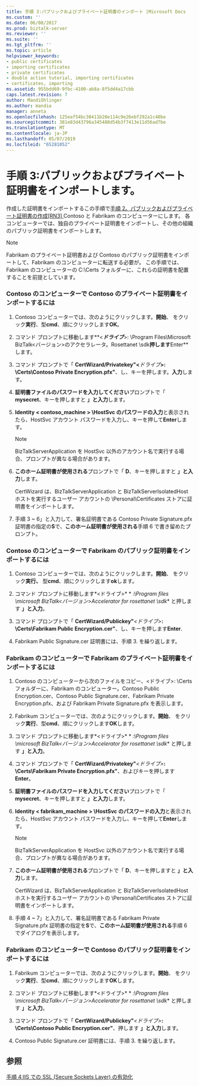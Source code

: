 ```yaml
---
title: 手順 3:パブリックおよびプライベート証明書のインポート |Microsoft Docs
ms.custom: ''
ms.date: 06/08/2017
ms.prod: biztalk-server
ms.reviewer: ''
ms.suite: ''
ms.tgt_pltfrm: ''
ms.topic: article
helpviewer_keywords:
- public certificates
- importing certificates
- private certificates
- double action tutorial, importing certificates
- certificates, importing
ms.assetid: 955bdd69-9fbc-4100-ab8a-8f5dd4a17cbb
caps.latest.revision: 7
author: MandiOhlinger
ms.author: mandia
manager: anneta
ms.openlocfilehash: 125eaf54bc30411b20e114c9e26ebf292a1c40be
ms.sourcegitcommit: 381e83d43796a345488d54b3f7413e11d56ad7be
ms.translationtype: MT
ms.contentlocale: ja-JP
ms.lasthandoff: 05/07/2019
ms.locfileid: "65281052"
---
```

# <a name="step-3-importing-public-and-private-certificates"></a>手順 3:パブリックおよびプライベート証明書をインポートします。
作成した証明書をインポートするこの手順で[手順 2。パブリックおよびプライベート証明書の作成&#91;RN3&#93; ](../../adapters-and-accelerators/accelerator-rosettanet/step-2-creating-public-and-private-certificates.md) Contoso と Fabrikam のコンピューターにします。 各コンピューターでは、独自のプライベート証明書をインポートし、その他の組織のパブリック証明書をインポートします。  
  
> [!NOTE]
>  Fabrikam のプライベート証明書および Contoso のパブリック証明書をインポートして、Fabrikam のコンピューターに転送する必要が。 この手順では、Fabrikam のコンピューターの C:\Certs フォルダーに、これらの証明書を配置することを前提としています。  
  
### <a name="to-import-the-contoso-private-certificates-on-the-contoso-computer"></a>Contoso のコンピューターで Contoso のプライベート証明書をインポートするには  
  
1. Contoso コンピューターでは、次のようにクリックします。**開始**、 をクリック**実行**、型**cmd**、順にクリックします**OK**。  
  
2. コマンド プロンプトに移動します**\<**<em>ドライブ</em>**\>: \Program Files\Microsoft BizTalk\<バージョン\>のアクセラレータ。Rosettanet \sdk**押します**Enter**します。  
  
3. コマンド プロンプトで「 **CertWizard/Privatekey"\<**<em>ドライブ</em>**\>: \Certs\Contoso Private Encryption.pfx"**、し、キーを押します。**入力**します。  
  
4. **証明書ファイルのパスワードを入力してください**プロンプトで「 **mysecret**、キーを押しますと **」と入力**します。  
  
5. **Identity < contoso_machine > \HostSvc のパスワードの入力**と表示されたら、HostSvc アカウント パスワードを入力し、キーを押して**Enter**します。  
  
   > [!NOTE]
   >  BizTalkServerApplication を HostSvc 以外のアカウント名で実行する場合、プロンプトが異なる場合があります。  
  
6. **このホーム証明書が使用される**プロンプトで「 **D**、キーを押しますと **」と入力**します。  
  
    CertWizard は、BizTalkServerApplication と BizTalkServerIsolatedHost ホストを実行するユーザー アカウントの \Personal\Certificates ストアに証明書をインポートします。  
  
7. 手順 3 ~ 6」と入力して、署名証明書である Contoso Private Signature.pfx 証明書の指定の**S**で、**このホーム証明書が使用される**手順 6 で書き留めたプロンプト。  
  
### <a name="to-import-the-fabrikam-public-certificates-on-the-contoso-computer"></a>Contoso のコンピューターで Fabrikam のパブリック証明書をインポートするには  
  
1.  Contoso コンピューターでは、次のようにクリックします。**開始**、 をクリック**実行、** 型**cmd**、順にクリックします**ok**します。  
  
2.  コマンド プロンプトに移動します*\<ドライブ\>* * *:\Program files \microsoft BizTalk\<バージョン\>Accelerator for rosettanet \sdk** と押します **」と入力**。  
  
3.  コマンド プロンプトで「 **CertWizard/Publickey"***\<ドライブ\>***: \Certs\Fabrikam Public Encryption.cer"**、し、キーを押します**Enter**.  
  
4.  Fabrikam Public Signature.cer 証明書には、手順 3. を繰り返します。  
  
### <a name="to-import-the-fabrikam-private-certificates-on-the-fabrikam-computer"></a>Fabrikam のコンピューターで Fabrikam のプライベート証明書をインポートするには  
  
1.  Contoso のコンピューターから次のファイルをコピー、\<ドライブ\>: \Certs フォルダーに、Fabrikam のコンピューター。Contoso Public Encryption.cer、Contoso Public Signature.cer、Fabrikam Private Encryption.pfx、および Fabrikam Private Signature.pfx を表示します。  
  
2.  Fabrikum コンピューターでは、次のようにクリックします。**開始**、 をクリック**実行**、型**cmd**、順にクリックします**OK**します。  
  
3.  コマンド プロンプトに移動します*\<ドライブ\>* * *:\Program files \microsoft BizTalk\<バージョン\>Accelerator for rosettanet \sdk** と押します **」と入力**。  
  
4.  コマンド プロンプトで「 **CertWizard/Privatekey"***\<ドライブ\>***: \Certs\Fabrikam Private Encryption.pfx"**、およびキーを押します**Enter**。  
  
5.  **証明書ファイルのパスワードを入力してください**プロンプトで「 **mysecret**、キーを押しますと **」と入力**します。  
  
6.  **Identity < fabrikam_machine > \HostSvc のパスワードの入力**と表示されたら、HostSvc アカウント パスワードを入力し、キーを押して**Enter**します。  
  
    > [!NOTE]
    >  BizTalkServerApplication を HostSvc 以外のアカウント名で実行する場合、プロンプトが異なる場合があります。  
  
7.  **このホーム証明書が使用される**プロンプトで「 **D**、キーを押しますと **」と入力**します。  
  
     CertWizard は、BizTalkServerApplication と BizTalkServerIsolatedHost ホストを実行するユーザー アカウントの \Personal\Certificates ストアに証明書をインポートします。  
  
8.  手順 4 ~ 7」と入力して、署名証明書である Fabrikam Private Signature.pfx 証明書の指定を**S**で、**このホーム証明書が使用される**手順 6 でダイアログを表示します。  
  
### <a name="to-import-the-contoso-public-certificates-on-the-fabrikam-computer"></a>Fabrikam のコンピューターで Contoso のパブリック証明書をインポートするには  
  
1.  Fabrikum コンピューターでは、次のようにクリックします。**開始**、 をクリック**実行**、型**cmd**、順にクリックします**OK**します。  
  
2.  コマンド プロンプトに移動します*\<ドライブ\>* * *:\Program files \microsoft BizTalk\<バージョン\>Accelerator for rosettanet \sdk** と押します **」と入力**。  
  
3.  コマンド プロンプトで「 **CertWizard/Publickey"***\<ドライブ\>***: \Certs\Contoso Public Encryption.cer"**、押します **」と入力**します。  
  
4.  Contoso Public Signature.cer 証明書には、手順 3. を繰り返します。  
  
## <a name="see-also"></a>参照  
 [手順 4:IIS での SSL (Secure Sockets Layer) の有効化](../../adapters-and-accelerators/accelerator-rosettanet/step-4-enabling-secure-sockets-layer-in-iis.md)